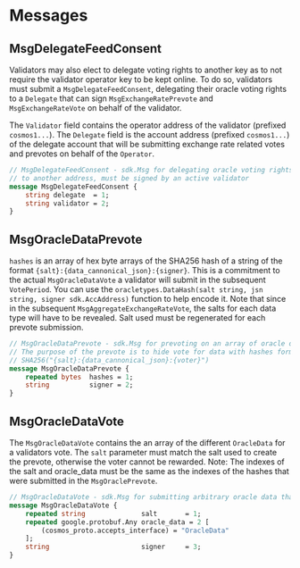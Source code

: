 <!--
order: 4
-->

# Messages

## MsgDelegateFeedConsent

Validators may also elect to delegate voting rights to another key as to not require the validator operator key to be kept online. To do so, validators must submit a `MsgDelegateFeedConsent`, delegating their oracle voting rights to a `Delegate` that can sign `MsgExchangeRatePrevote` and `MsgExchangeRateVote` on behalf of the validator.

The `Validator` field contains the operator address of the validator (prefixed `cosmos1...`). The `Delegate` field is the account address (prefixed `cosmos1...`) of the delegate account that will be submitting exchange rate related votes and prevotes on behalf of the `Operator`.

```proto
// MsgDelegateFeedConsent - sdk.Msg for delegating oracle voting rights from a validator
// to another address, must be signed by an active validator
message MsgDelegateFeedConsent {
    string delegate  = 1;
    string validator = 2;
}
```

## MsgOracleDataPrevote

`hashes` is an array of hex byte arrays of the SHA256 hash of a string of the format `{salt}:{data_cannonical_json}:{signer}`. This is a commitment to the actual `MsgOracleDataVote` a validator will submit in the subsequent `VotePeriod`. You can use the `oracletypes.DataHash(salt string, jsn string, signer sdk.AccAddress)` function to help encode it. Note that since in the subsequent `MsgAggregateExchangeRateVote`, the salts for each data type will have to be revealed. Salt used must be regenerated for each prevote submission.

```proto
// MsgOracleDataPrevote - sdk.Msg for prevoting on an array of oracle data types.
// The purpose of the prevote is to hide vote for data with hashes formatted as hex string: 
// SHA256("{salt}:{data_cannonical_json}:{voter}")
message MsgOracleDataPrevote {
    repeated bytes  hashes = 1;
    string          signer = 2;
}
```

## MsgOracleDataVote

The `MsgOracleDataVote` contains the an array of the different `OracleData` for a validators vote. The `salt` parameter must match the salt used to create the prevote, otherwise the voter cannot be rewarded. Note: The indexes of the salt and oracle_data must be the same as the indexes of the hashes that were submitted in the `MsgOraclePrevote`.

```proto
// MsgOracleDataVote - sdk.Msg for submitting arbitrary oracle data that has been prevoted on
message MsgOracleDataVote {
    repeated string              salt       = 1;
    repeated google.protobuf.Any oracle_data = 2 [
        (cosmos_proto.accepts_interface) = "OracleData"
    ];
    string                       signer     = 3;
}
```
